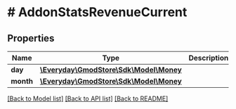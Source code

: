 # # AddonStatsRevenueCurrent

## Properties

Name | Type | Description | Notes
------------ | ------------- | ------------- | -------------
**day** | [**\Everyday\GmodStore\Sdk\Model\Money**](Money.md) |  | [optional] 
**month** | [**\Everyday\GmodStore\Sdk\Model\Money**](Money.md) |  | [optional] 

[[Back to Model list]](../../README.md#documentation-for-models) [[Back to API list]](../../README.md#documentation-for-api-endpoints) [[Back to README]](../../README.md)


